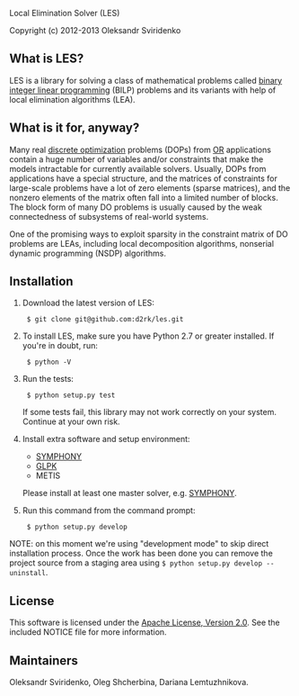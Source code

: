 <!--- -*- mode: markdown; -*- --->

Local Elimination Solver (LES)

Copyright (c) 2012-2013 Oleksandr Sviridenko

What is LES?
------------

LES is a library for solving a class of mathematical problems called [binary
integer linear
programming](http://en.wikipedia.org/wiki/Integer_linear_programming) (BILP)
problems and its variants with help of local elimination algorithms (LEA).

What is it for, anyway?
-----------------------

Many real
[discrete optimization](http://en.wikipedia.org/wiki/Discrete_optimization)
problems (DOPs) from [OR](http://en.wikipedia.org/wiki/Operations_research)
applications contain a huge number of variables and/or constraints that make the
models intractable for currently available solvers. Usually, DOPs from
applications have a special structure, and the matrices of constraints for
large-scale problems have a lot of zero elements (sparse matrices), and the
nonzero elements of the matrix often fall into a limited number of blocks. The
block form of many DO problems is usually caused by the weak connectedness of
subsystems of real-world systems.

One of the promising ways to exploit sparsity in the constraint matrix of DO
problems are LEAs, including local decomposition algorithms, nonserial dynamic
programming (NSDP) algorithms.

Installation
------------

1. Download the latest version of LES:

        $ git clone git@github.com:d2rk/les.git

2. To install LES, make sure you have Python 2.7 or greater installed. If you're
in doubt, run:

        $ python -V

3. Run the tests:

        $ python setup.py test

   If some tests fail, this library may not work correctly on your
   system. Continue at your own risk.

4. Install extra software and setup environment:

     * [SYMPHONY](https://projects.coin-or.org/SYMPHONY)
     * [GLPK](http://www.gnu.org/software/glpk/)
     * METIS

   Please install at least one master solver,
   e.g. [SYMPHONY](https://github.com/d2rk/les/blob/master/docs/install_symphony.md#install-symphony).

5. Run this command from the command prompt:

        $ python setup.py develop

NOTE: on this moment we're using "development mode" to skip direct installation
process. Once the work has been done you can remove the project source from a
staging area using `$ python setup.py develop --uninstall`.

License
-------

This software is licensed under the [Apache License, Version
2.0](http://www.apache.org/licenses/LICENSE-2.0.html). See the included NOTICE
file for more information.

Maintainers
-----------

Oleksandr Sviridenko, Oleg Shcherbina, Dariana Lemtuzhnikova.
